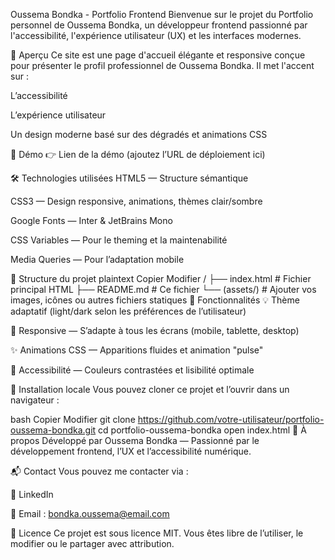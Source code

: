 Oussema Bondka - Portfolio Frontend
Bienvenue sur le projet du Portfolio personnel de Oussema Bondka, un développeur frontend passionné par l'accessibilité, l'expérience utilisateur (UX) et les interfaces modernes.

🔎 Aperçu
Ce site est une page d'accueil élégante et responsive conçue pour présenter le profil professionnel de Oussema Bondka. Il met l'accent sur :

L’accessibilité

L’expérience utilisateur

Un design moderne basé sur des dégradés et animations CSS

🚀 Démo
👉 Lien de la démo (ajoutez l’URL de déploiement ici)

🛠️ Technologies utilisées
HTML5 — Structure sémantique

CSS3 — Design responsive, animations, thèmes clair/sombre

Google Fonts — Inter & JetBrains Mono

CSS Variables — Pour le theming et la maintenabilité

Media Queries — Pour l’adaptation mobile

📁 Structure du projet
plaintext
Copier
Modifier
/
├── index.html      # Fichier principal HTML
├── README.md       # Ce fichier
└── (assets/)       # Ajouter vos images, icônes ou autres fichiers statiques
🎨 Fonctionnalités
💡 Thème adaptatif (light/dark selon les préférences de l’utilisateur)

📱 Responsive — S’adapte à tous les écrans (mobile, tablette, desktop)

✨ Animations CSS — Apparitions fluides et animation "pulse"

🎯 Accessibilité — Couleurs contrastées et lisibilité optimale

🔧 Installation locale
Vous pouvez cloner ce projet et l’ouvrir dans un navigateur :

bash
Copier
Modifier
git clone https://github.com/votre-utilisateur/portfolio-oussema-bondka.git
cd portfolio-oussema-bondka
open index.html
🧠 À propos
Développé par Oussema Bondka — Passionné par le développement frontend, l’UX et l’accessibilité numérique.

📬 Contact
Vous pouvez me contacter via :

💼 LinkedIn

📧 Email : bondka.oussema@email.com

📄 Licence
Ce projet est sous licence MIT. Vous êtes libre de l’utiliser, le modifier ou le partager avec attribution.








